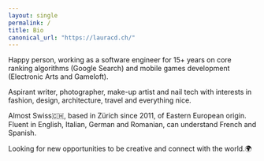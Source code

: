 ```yaml
---
layout: single
permalink: /
title: Bio 
canonical_url: "https://lauracd.ch/"
---
```


Happy person, working as a software engineer for 15+ years on core ranking algorithms (Google Search) and mobile games development (Electronic Arts and Gameloft). 

Aspirant writer, photographer, make-up artist and nail tech with interests in fashion, design, architecture, travel and everything nice.

Almost Swiss🇨🇭, based in Zürich since 2011, of Eastern European origin. Fluent in English, Italian, German and Romanian, can understand French and Spanish.

Looking for new opportunities to be creative and connect with the world.🌍
